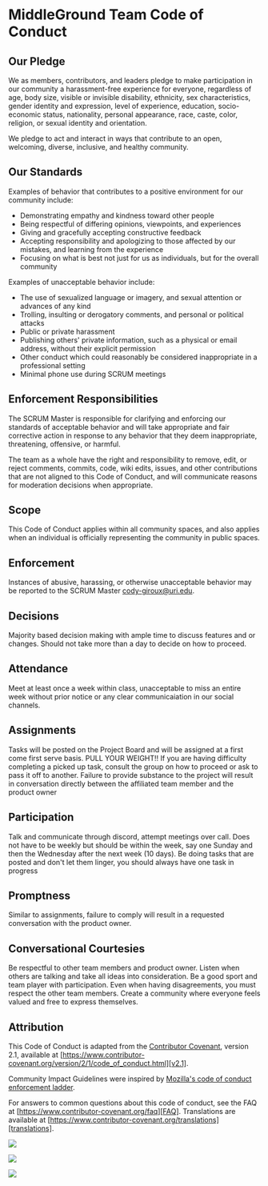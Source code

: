 # MiddleGround Team Code of Conduct

## Our Pledge

We as members, contributors, and leaders pledge to make participation in our
community a harassment-free experience for everyone, regardless of age, body
size, visible or invisible disability, ethnicity, sex characteristics, gender
identity and expression, level of experience, education, socio-economic status,
nationality, personal appearance, race, caste, color, religion, or sexual
identity and orientation.

We pledge to act and interact in ways that contribute to an open, welcoming,
diverse, inclusive, and healthy community.

## Our Standards

Examples of behavior that contributes to a positive environment for our
community include:

* Demonstrating empathy and kindness toward other people
* Being respectful of differing opinions, viewpoints, and experiences
* Giving and gracefully accepting constructive feedback
* Accepting responsibility and apologizing to those affected by our mistakes,
  and learning from the experience
* Focusing on what is best not just for us as individuals, but for the overall
  community

Examples of unacceptable behavior include:

* The use of sexualized language or imagery, and sexual attention or advances of
  any kind
* Trolling, insulting or derogatory comments, and personal or political attacks
* Public or private harassment
* Publishing others' private information, such as a physical or email address,
  without their explicit permission
* Other conduct which could reasonably be considered inappropriate in a
  professional setting
* Minimal phone use during SCRUM meetings

## Enforcement Responsibilities

The SCRUM Master is responsible for clarifying and enforcing our standards of
acceptable behavior and will take appropriate and fair corrective action in
response to any behavior that they deem inappropriate, threatening, offensive,
or harmful.

The team as a whole have the right and responsibility to remove, edit, or reject
comments, commits, code, wiki edits, issues, and other contributions that are
not aligned to this Code of Conduct, and will communicate reasons for moderation
decisions when appropriate.

## Scope

This Code of Conduct applies within all community spaces, and also applies when
an individual is officially representing the community in public spaces.

## Enforcement

Instances of abusive, harassing, or otherwise unacceptable behavior may be
reported to the SCRUM Master cody-giroux@uri.edu.

## Decisions

Majority based decision making with ample time to discuss features and or changes. Should not take more than a day to decide on how to proceed.

## Attendance

Meet at least once a week within class, unacceptable to miss an entire week without prior notice or any clear communicaiation in our social channels. 

## Assignments

Tasks will be posted on the Project Board and will be assigned at a first come first serve basis. PULL YOUR WEIGHT!! If you are having difficulty completing a picked up task, consult the group on how to proceed or ask to pass it off to another. Failure to provide substance to the project will result in conversation directly between the affiliated team member and the product owner

## Participation

Talk and communicate through discord, attempt  meetings over call. Does not have to be weekly but should be within the week, say one Sunday and then the Wednesday after the next week (10 days). Be doing tasks that are posted and don't let them linger, you should always have one task in progress

## Promptness

Similar to assignments, failure to comply will result in a requested conversation with the product owner.

## Conversational Courtesies

Be respectful to other team members and product owner. Listen when others are talking and take all ideas into consideration. Be a good sport and team player with participation. Even when having disagreements, you must respect the other team members. Create a community where everyone feels valued and free to express themselves.

## Attribution

This Code of Conduct is adapted from the [Contributor Covenant][homepage],
version 2.1, available at
[https://www.contributor-covenant.org/version/2/1/code_of_conduct.html][v2.1].

Community Impact Guidelines were inspired by
[Mozilla's code of conduct enforcement ladder][Mozilla CoC].

For answers to common questions about this code of conduct, see the FAQ at
[https://www.contributor-covenant.org/faq][FAQ]. Translations are available at
[https://www.contributor-covenant.org/translations][translations].

[homepage]: https://www.contributor-covenant.org
[v2.1]: https://www.contributor-covenant.org/version/2/1/code_of_conduct.html
[Mozilla CoC]: https://github.com/mozilla/diversity
[FAQ]: https://www.contributor-covenant.org/faq
[translations]: https://www.contributor-covenant.org/translations

![](https://github.com/cody-giroux/MiddleGround-305Proj/blob/Main-Setup/src/Cody_Giroux_Signature.png)

![](https://github.com/cody-giroux/MiddleGround-305Proj/blob/Main-Setup/src/kevin_lattuada_signature.PNG)

![](https://github.com/cody-giroux/MiddleGround-305Proj/blob/Main-Setup/src/Javon_Jennings_Signature.png)

